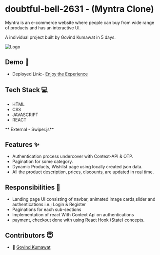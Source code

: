 
# doubtful-bell-2631 - (Myntra Clone)

Myntra is an e-commerce website where people can buy from wide range of products and has an interactive UI. 

A individual project built by Govind Kumawat in 5 days.


![Logo]([https://i.ibb.co/rwVGSWx/doubtful.png])


## Demo  🎥

- Deployed Link:- [Enjoy the Experience](https://doubtful-bell-2631.netlify.app/)


## Tech Stack 💻

- HTML
- CSS
- JAVASCRIPT
- REACT

** External - Swiper.js**



## Features ✨

- Authentication process undercover with Context-API & OTP.
- Pagination for some category.
- Dynamic Products, Wishlist page using locally created json data.
- All the product description, prices, discounts, are updated in real time.

## Responsibilities 💪

- Landing page UI consisting of navbar, animated image cards,slider and authentications i.e.; Login & Register 
- Paginations for each sub-sections
- Implementation of react With Context Api on authentications
- payment, checkout done with using React Hook (State) concepts.


## Contributors 😇
- 👤 [Govind Kumawat](https://www.github.com/gk072745)

